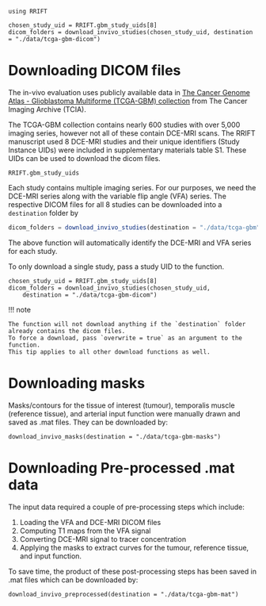 ```@setup ex
using RRIFT

chosen_study_uid = RRIFT.gbm_study_uids[8]
dicom_folders = download_invivo_studies(chosen_study_uid, destination = "./data/tcga-gbm-dicom")
```

# Downloading DICOM files

The in-vivo evaluation uses publicly available data in [The Cancer Genome Atlas - Glioblastoma Multiforme (TCGA-GBM) collection](https://wiki.cancerimagingarchive.net/display/Public/TCGA-GBM) from The Cancer Imaging Archive (TCIA).

The TCGA-GBM collection contains nearly 600 studies with over 5,000 imaging series, however not all of these contain DCE-MRI scans. 
The RRIFT manuscript used 8 DCE-MRI studies and their unique identifiers (Study Instance UIDs) were included in supplementary materials table S1.
These UIDs can be used to download the dicom files.

```@repl ex
RRIFT.gbm_study_uids
```

Each study contains multiple imaging series.
For our purposes, we need the DCE-MRI series along with the variable flip angle (VFA) series. 
The respective DICOM files for all 8 studies can be downloaded into a `destination` folder by
```julia
dicom_folders = download_invivo_studies(destination = "./data/tcga-gbm")
```
The above function will automatically identify the DCE-MRI and VFA series for each study.

To only download a single study, pass a study UID to the function.
```@repl ex
chosen_study_uid = RRIFT.gbm_study_uids[8]
dicom_folders = download_invivo_studies(chosen_study_uid, 
    destination = "./data/tcga-gbm-dicom")
```

!!! note
    
    The function will not download anything if the `destination` folder already contains the dicom files. 
    To force a download, pass `overwrite = true` as an argument to the function.
    This tip applies to all other download functions as well.

# Downloading masks

Masks/contours for the tissue of interest (tumour), temporalis muscle (reference tissue), and arterial input function were manually drawn and saved as .mat files.
They can be downloaded by:
```@repl ex
download_invivo_masks(destination = "./data/tcga-gbm-masks")
```

# Downloading Pre-processed .mat data

The input data required a couple of pre-processing steps which include:

1. Loading the VFA and DCE-MRI DICOM files
2. Computing T1 maps from the VFA signal
3. Converting DCE-MRI signal to tracer concentration
4. Applying the masks to extract curves for the tumour, reference tissue, and input function.

To save time, the product of these post-processing steps has been saved in .mat files which can be downloaded by:
```@repl ex
download_invivo_preprocessed(destination = "./data/tcga-gbm-mat")
```

